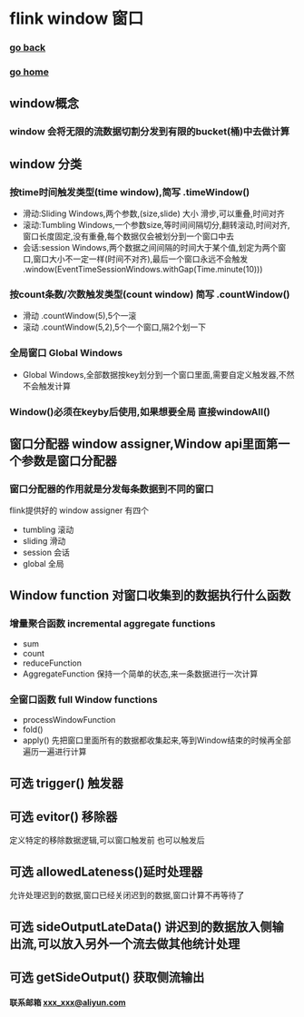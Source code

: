 #  flink window 窗口
### [go back](/flink.md)      
### [go home](../README.md)     

## window概念  
### window 会将无限的流数据切割分发到有限的bucket(桶)中去做计算  
## window 分类
### 按time时间触发类型(time window),简写 .timeWindow()
+ 滑动:Sliding Windows,两个参数,(size,slide) 大小 滑步,可以重叠,时间对齐
+ 滚动:Tumbling Windows,一个参数size,等时间间隔切分,翻转滚动,时间对齐,窗口长度固定,没有重叠,每个数据仅会被划分到一个窗口中去
+ 会话:session Windows,两个数据之间间隔的时间大于某个值,划定为两个窗口,窗口大小不一定一样(时间不对齐),最后一个窗口永远不会触发
.window(EventTimeSessionWindows.withGap(Time.minute(10)))
### 按count条数/次数触发类型(count window) 简写 .countWindow()
+ 滑动 .countWindow(5),5个一滚
+ 滚动 .countWindow(5,2),5个一个窗口,隔2个划一下
### 全局窗口 Global Windows
+ Global Windows,全部数据按key划分到一个窗口里面,需要自定义触发器,不然不会触发计算
### Window()必须在keyby后使用,如果想要全局 直接windowAll()

## 窗口分配器 window assigner,Window api里面第一个参数是窗口分配器
### 窗口分配器的作用就是分发每条数据到不同的窗口
flink提供好的 window assigner 有四个
+ tumbling 滚动
+ sliding 滑动
+ session 会话
+ global 全局
## Window function 对窗口收集到的数据执行什么函数
### 增量聚合函数 incremental aggregate functions
+ sum
+ count
+ reduceFunction
+ AggregateFunction
保持一个简单的状态,来一条数据进行一次计算
### 全窗口函数 full Window functions
+ processWindowFunction
+ fold()
+ apply()
先把窗口里面所有的数据都收集起来,等到Window结束的时候再全部遍历一遍进行计算

## 可选 trigger() 触发器
## 可选 evitor() 移除器
定义特定的移除数据逻辑,可以窗口触发前 也可以触发后
## 可选 allowedLateness()延时处理器 
允许处理迟到的数据,窗口已经关闭迟到的数据,窗口计算不再等待了
## 可选 sideOutputLateData() 讲迟到的数据放入侧输出流,可以放入另外一个流去做其他统计处理
## 可选 getSideOutput() 获取侧流输出
#### 联系邮箱 xxx_xxx@aliyun.com